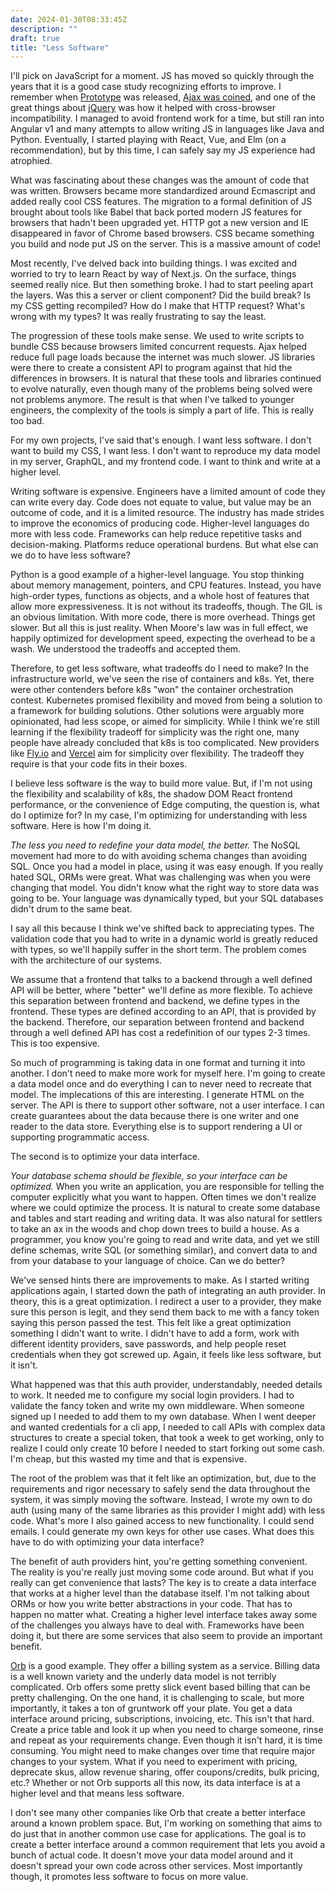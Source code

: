 ```yaml
---
date: 2024-01-30T08:33:45Z
description: ""
draft: true
title: "Less Software"
---
```


I'll pick on JavaScript for a moment. JS has moved so quickly through the years that it is a good case study recognizing efforts to improve. I remember when [Prototype](http://prototypejs.org/) was released, [Ajax was coined](http://adaptivepath.org/ideas/ajax-new-approach-web-applications/), and one of the great things about [jQuery](https://jquery.com) was how it helped with cross-browser incompatibility. I managed to avoid frontend work for a time, but still ran into Angular v1 and many attempts to allow writing JS in languages like Java and Python. Eventually, I started playing with React, Vue, and Elm (on a recommendation), but by this time, I can safely say my JS experience had atrophied.

What was fascinating about these changes was the amount of code that was written. Browsers became more standardized around Ecmascript and added really cool CSS features. The migration to a formal definition of JS brought about tools like Babel that back ported modern JS features for browsers that hadn't been upgraded yet. HTTP got a new version and IE disappeared in favor of Chrome based browsers. CSS became something you build and node put JS on the server. This is a massive amount of code!

Most recently, I've delved back into building things. I was excited and worried to try to learn React by way of Next.js. On the surface, things seemed really nice. But then something broke. I had to start peeling apart the layers. Was this a server or client component? Did the build break? Is my CSS getting recompiled? How do I make that HTTP request? What's wrong with my types? It was really frustrating to say the least.

The progression of these tools make sense. We used to write scripts to bundle CSS because browsers limited concurrent requests. Ajax helped reduce full page loads because the internet was much slower. JS libraries were there to create a consistent API to program against that hid the differences in browsers. It is natural that these tools and libraries continued to evolve naturally, even though many of the problems being solved were not problems anymore. The result is that when I've talked to younger engineers, the complexity of the tools is simply a part of life. This is really too bad.

For my own projects, I've said that's enough. I want less software. I don't want to build my CSS, I want less. I don't want to reproduce my data model in my server, GraphQL, and my frontend code. I want to think and write at a higher level.

Writing software is expensive. Engineers have a limited amount of code they can write every day. Code does not equate to value, but value may be an outcome of code, and it is a limited resource. The industry has made strides to improve the economics of producing code. Higher-level languages do more with less code. Frameworks can help reduce repetitive tasks and decision-making. Platforms reduce operational burdens. But what else can we do to have less software?

Python is a good example of a higher-level language. You stop thinking about memory management, pointers, and CPU features. Instead, you have high-order types, functions as objects, and a whole host of features that allow more expressiveness. It is not without its tradeoffs, though. The GIL is an obvious limitation. With more code, there is more overhead. Things get slower. But all this is just reality. When Moore's law was in full effect, we happily optimized for development speed, expecting the overhead to be a wash. We understood the tradeoffs and accepted them.

Therefore, to get less software, what tradeoffs do I need to make? In the infrastructure world, we've seen the rise of containers and k8s. Yet, there were other contenders before k8s "won" the container orchestration contest. Kubernetes promised flexibility and moved from being a solution to a framework for building solutions. Other solutions were arguably more opinionated, had less scope, or aimed for simplicity. While I think we're still learning if the flexibility tradeoff for simplicity was the right one, many people have already concluded that k8s is too complicated. New providers like [Fly.io](https://fly.io) and [Vercel](https://vercel.com) aim for simplicity over flexibility. The tradeoff they require is that your code fits in their boxes.

I believe less software is the way to build more value. But, if I'm not using the flexibility and scalability of k8s, the shadow DOM React frontend performance, or the convenience of Edge computing, the question is, what do I optimize for? In my case, I'm optimizing for understanding with less software. Here is how I'm doing it.



*The less you need to redefine your data model, the better.* The NoSQL movement had more to do with avoiding schema changes than avoiding SQL. Once you had a model in place, using it was easy enough. If you really hated SQL, ORMs were great. What was challenging was when you were changing that model. You didn't know what the right way to store data was going to be. Your language was dynamically typed, but your SQL databases didn't drum to the same beat.

I say all this because I think we've shifted back to appreciating types. The validation code that you had to write in a dynamic world is greatly reduced with types, so we'll happily suffer in the short term. The problem comes with the architecture of our systems.

We assume that a frontend that talks to a backend through a well defined API will be better, where "better" we'll define as more flexible. To achieve this separation between frontend and backend, we define types in the frontend. These types are defined according to an API, that is provided by the backend. Therefore, our separation between frontend and backend through a well defined API has cost a redefinition of our types 2-3 times. This is too expensive.

So much of programming is taking data in one format and turning it into another. I don't need to make more work for myself here. I'm going to create a data model once and do everything I can to never need to recreate that model. The implecations of this are interesting. I generate HTML on the server. The API is there to support other software, not a user interface. I can create guarantees about the data because there is one writer and one reader to the data store. Everything else is to support rendering a UI or supporting programmatic access.

The second is to optimize your data interface.

*Your database schema should be flexible, so your interface can be optimized.* When you write an application, you are responsible for telling the computer explicitly what you want to happen. Often times we don't realize where we could optimize the process. It is natural to create some database and tables and start reading and writing data. It was also natural for settlers to take an ax in the woods and chop down trees to build a house. As a programmer, you know you're going to read and write data, and yet we still define schemas, write SQL (or something similar), and convert data to and from your database to your language of choice. Can we do better?

We've sensed hints there are improvements to make. As I started writing applications again, I started down the path of integrating an auth provider. In theory, this is a great optimization. I redirect a user to a provider, they make sure this person is legit, and they send them back to me with a fancy token saying this person passed the test. This felt like a great optimization something I didn't want to write. I didn't have to add a form, work with different identity providers, save passwords, and help people reset credentials when they got screwed up. Again, it feels like less software, but it isn't.

What happened was that this auth provider, understandably, needed details to work. It needed me to configure my social login providers. I had to validate the fancy token and write my own middleware. When someone signed up I needed to add them to my own database. When I went deeper and wanted credentials for a cli app, I needed to call APIs with complex data structures to create a special token, that took a week to get working, only to realize I could only create 10 before I needed to start forking out some cash. I'm cheap, but this wasted my time and that is expensive.

The root of the problem was that it felt like an optimization, but, due to the requirements and rigor necessary to safely send the data throughout the system, it was simply moving the software. Instead, I wrote my own to do auth (using many of the same libraries as this provider I might add) with less code. What's more I also gained access to new functionality. I could send emails. I could generate my own keys for other use cases. What does this have to do with optimizing your data interface?

The benefit of auth providers hint, you're getting something convenient. The reality is you're really just moving some code around. But what if you really can get convenience that lasts? The key is to create a data interface that works at a higher level than the database itself. I'm not talking about ORMs or how you write better abstractions in your code. That has to happen no matter what. Creating a higher level interface takes away some of the challenges you always have to deal with. Frameworks have been doing it, but there are some services that also seem to provide an important benefit.

[Orb](https://withorb.com) is a good example. They offer a billing system as a service. Billing data is a well known variety and the underly data model is not terribly complicated. Orb offers some pretty slick event based billing that can be pretty challenging. On the one hand, it is challenging to scale, but more importantly, it takes a ton of gruntwork off your plate. You get a data interface around pricing, subscriptions, invoicing, etc. This isn't that hard. Create a price table and look it up when you need to charge someone, rinse and repeat as your requirements change. Even though it isn't hard, it is time consuming. You might need to make changes over time that require major changes to your system. What if you need to experiment with pricing, deprecate skus, allow revenue sharing, offer coupons/credits, bulk pricing, etc.? Whether or not Orb supports all this now, its data interface is at a higher level and that means less software.

I don't see many other companies like Orb that create a better interface around a known problem space. But, I'm working on something that aims to do just that in another common use case for applications. The goal is to create a better interface around a common requirement that lets you avoid a bunch of actual code. It doesn't move your data model around and it doesn't spread your own code across other services. Most importantly though, it promotes less software to focus on more value.
